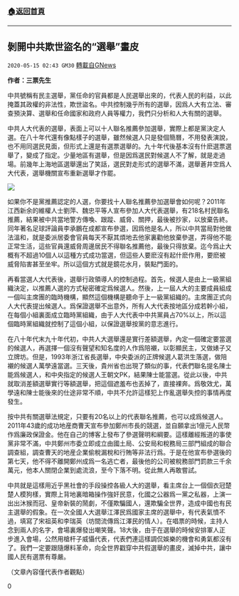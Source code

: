 ###  [:house:返回首頁](https://github.com/ourhimalayas/txt)
---

## 剝開中共欺世盜名的“選舉”畫皮
`2020-05-15 02:43 GM30` [轉載自GNews](https://gnews.org/zh-hant/203866/)

**作者：三票先生**

中共號稱有民主選舉，黨任命的官員都是人民選舉出來的，代表人民的利益，以此掩蓋其政權的非法性，欺世盜名。中共控制幾乎所有的選舉，因爲人大有立法、審查預決算、選舉和任命國家和政府人員等權力，我們只分析和人大有關的選舉。

中共人大代表的選舉，表面上可以十人聯名推薦參加選舉，實際上都是黨決定人選。在八十年代還有像點樣子的選舉，雖然候選人只是發個簡曆，不用發表演說，也不用同選民見面，但形式上還是有選票選舉的。九十年代後基本沒有什麽選票選舉了，變成了指定。少量地區有選舉，但是因爲選民對候選人不了解，就是走過場。前幾年上海地區選舉還出了笑話，選民對走形式的選舉不滿，選舉蒼井空爲人大代表，選舉機關宣布重新選舉才作罷。

![](https://s3.amazonaws.com/gnews-media-offload/wp-content/uploads/2020/05/15023752/image0-108.jpg)

如果你不是黨推薦認定的人選，你要找十人聯名推薦參加選舉會如何呢？2011年江西新余的維權人士劉萍、魏忠平等人宣布參加人大代表選舉，有218名村民聯名推薦，結果被中共當地警方傳喚、跟蹤、威脅、關押，最後被抄家，以放棄告終。同年著名足球評論員李承鵬在成都宣布參選，因爲他是名人，所以中共當局對他做法溫和，就是委派居委會官員每天不厭其煩地去他家裏勸他放棄參選，弄得他不能正常生活，這些官員還威脅周邊居民不得聯名推薦他，最後只得放棄。迄今爲止大概有不超過10個人以這種方式成功當選，但這些人要麽沒有起什麽作用，要麽被威脅陷害甚至坐牢。所以這個方式就是鏡花水月，裝點門面的。

再看當選人大代表後，選舉行政領導人的控制過程。首先，候選人是由上一級黨組織決定，以推薦人選的方式秘密確定爲候選人。然後，上一屆人大的主要成員組成一個叫主席團的臨時機構，顯然這個機構是聽命于上一級黨組織的。主席團正式向人大代表提出候選人。爲保證選舉不出意外，所有人大代表按地區分成若幹小組，在每個小組裏面成立臨時黨組織，由于人大代表中中共黨員占70%以上，所以這個臨時黨組織就控制了這個小組，以保證選舉按黨的意志進行。

在八十年代末九十年代初，中共人大選舉還是實行差額選舉，內定一個確定要當選的候選人，再選擇一個沒有聲望和知名度的人作爲陪襯，以彰顯民主，又做婊子又立牌坊。但是，1993年浙江省長選舉，中央委派的正牌候選人葛洪生落選，做陪襯的候選人萬學遠當選。三天後，貴州省也出現了類似的事，代表們聯名提名陳士能爲候選人，和中央指定的候選人王朝文PK，結果陳士能當選。從此以後，中共就取消差額選舉實行等額選舉，把這個遮羞布也丟掉了，直接裸奔。爲敬效尤，萬學遠和陳士能後來的仕途非常不順，中共不允許這樣犯上作亂選舉失控的事情再度發生。

按中共有關選舉法規定，只要有20名以上的代表聯名推薦，也可以成爲候選人。2011年43歲的成功地産商曹天宣布參加鄭州市長的競選，並自願拿出1億元人民幣作爲廉政保證金。他在自己的博客上發布了參選聲明和綱要。這樣離經叛道的事使黨非常不滿，中共鄭州市委立即成立由國土局、公安局和稅務局三部門組成的聯合調查組，調查曹天的地産企業偷稅漏稅和行賄等非法行爲。于是在他宣布參選後的第七天，他不得不離開鄭州成爲一名逃亡者，最後他的公司被稅務部門罰款三千余萬元，他本人關閉企業到處流浪，至今下落不明。從此無人再敢嘗試。

中共就是這樣用近乎黑社會的手段操控各級人大的選舉，看主席台上一個個衣冠楚楚人模狗樣，實際上背地裏暗箱操作強奸民意，化國之公器爲一黨之私器，上演一出出沐猴而冠、皇帝新裝的鬧劇，不僅欺騙國人，還欺騙全世界，造成中國也有民主選舉的假象。在一次全國人大選舉江澤民爲國家主席的選舉中，有代表氣憤不過，填寫了宋祖英和李瑞英（坊間流傳爲江澤民的情人）。在唱票的時候，主持人念到兩人的名字，會場裏爆發出嘲笑聲。18大後，由于在選舉的時候安排軍人正步進入會場，公然用槍杆子威懾代表，代表們連這樣調侃娛樂的機會和勇氣都沒有了。我們一定要跟隨爆料革命，向全世界戳穿中共假選舉的畫皮，滅掉中共，讓中國人民有選票有尊嚴。

（文章內容僅代表作者觀點）

0
